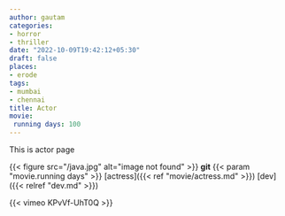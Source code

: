 ```yaml
---
author: gautam
categories:
- horror
- thriller
date: "2022-10-09T19:42:12+05:30"
draft: false
places:
- erode
tags:
- mumbai
- chennai
title: Actor
movie: 
 running days: 100
---
```

This is actor page

{{< figure src="/java.jpg" alt="image not found" >}}
**git**
{{< param "movie.running days" >}}
[actress]({{< ref "movie/actress.md" >}})
[dev]({{< relref "dev.md" >}})

{{< vimeo KPvVf-UhT0Q >}}